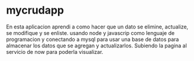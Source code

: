 # mycrudapp
En esta aplicacion aprendi a como hacer que un dato se elimine, actualize, se modifique y se enliste.
usando node y javascrip como lenguaje de programacion y conectando a mysql para usar una base de datos para almacenar los 
datos que se agregan y actualizarlos.
Subiendo la pagina al servicio de now para poderla visualizar.
